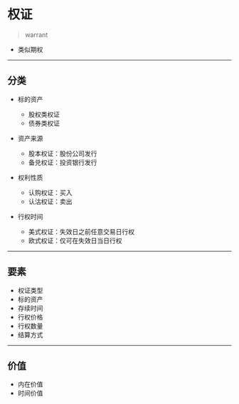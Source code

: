 # 权证
> warrant


- 类似期权


---
## 分类

- 标的资产
    - 股权类权证
    - 债券类权证

- 资产来源
    - 股本权证：股份公司发行
    - 备兑权证：投资银行发行

- 权利性质
    - 认购权证：买入
    - 认沽权证：卖出
- 行权时间
    - 美式权证：失效日之前任意交易日行权
    - 欧式权证：仅可在失效日当日行权


---
## 要素
- 权证类型
- 标的资产
- 存续时间
- 行权价格
- 行权数量
- 结算方式

---
## 价值

- 内在价值
- 时间价值